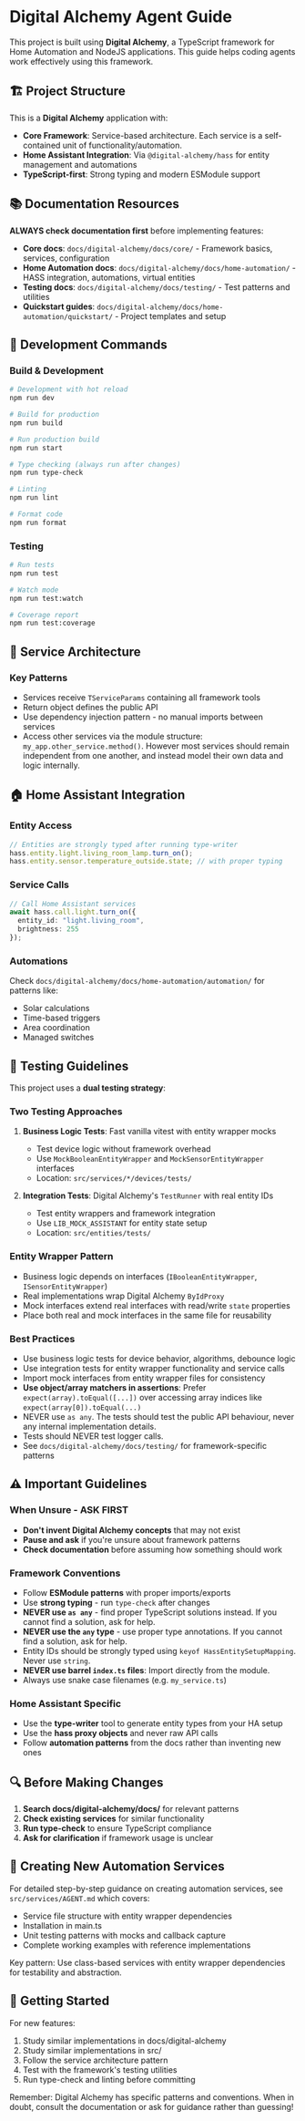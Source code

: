 # Digital Alchemy Agent Guide

This project is built using **Digital Alchemy**, a TypeScript framework for Home Automation and NodeJS applications. This guide helps coding agents work effectively using this framework.

## 🏗️ Project Structure

This is a **Digital Alchemy** application with:
- **Core Framework**: Service-based architecture. Each service is a self-contained unit of functionality/automation.
- **Home Assistant Integration**: Via `@digital-alchemy/hass` for entity management and automations
- **TypeScript-first**: Strong typing and modern ESModule support

## 📚 Documentation Resources

**ALWAYS check documentation first** before implementing features:

- **Core docs**: `docs/digital-alchemy/docs/core/` - Framework basics, services, configuration
- **Home Automation docs**: `docs/digital-alchemy/docs/home-automation/` - HASS integration, automations, virtual entities
- **Testing docs**: `docs/digital-alchemy/docs/testing/` - Test patterns and utilities
- **Quickstart guides**: `docs/digital-alchemy/docs/home-automation/quickstart/` - Project templates and setup

## 🔧 Development Commands

### Build & Development
```bash
# Development with hot reload
npm run dev

# Build for production
npm run build

# Run production build
npm run start

# Type checking (always run after changes)
npm run type-check

# Linting
npm run lint

# Format code
npm run format
```

### Testing
```bash
# Run tests
npm run test

# Watch mode
npm run test:watch

# Coverage report
npm run test:coverage
```

## 🎯 Service Architecture

### Key Patterns
- Services receive `TServiceParams` containing all framework tools
- Return object defines the public API
- Use dependency injection pattern - no manual imports between services
- Access other services via the module structure: `my_app.other_service.method()`. However most services should remain independent from one another, and instead model their own data and logic internally.

## 🏠 Home Assistant Integration

### Entity Access
```typescript
// Entities are strongly typed after running type-writer
hass.entity.light.living_room_lamp.turn_on();
hass.entity.sensor.temperature_outside.state; // with proper typing
```

### Service Calls
```typescript
// Call Home Assistant services
await hass.call.light.turn_on({
  entity_id: "light.living_room",
  brightness: 255
});
```

### Automations
Check `docs/digital-alchemy/docs/home-automation/automation/` for patterns like:
- Solar calculations
- Time-based triggers  
- Area coordination
- Managed switches

## 🧪 Testing Guidelines

This project uses a **dual testing strategy**:

### Two Testing Approaches

1. **Business Logic Tests**: Fast vanilla vitest with entity wrapper mocks
   - Test device logic without framework overhead
   - Use `MockBooleanEntityWrapper` and `MockSensorEntityWrapper` interfaces
   - Location: `src/services/*/devices/tests/`

2. **Integration Tests**: Digital Alchemy's `TestRunner` with real entity IDs
   - Test entity wrappers and framework integration
   - Use `LIB_MOCK_ASSISTANT` for entity state setup
   - Location: `src/entities/tests/`

### Entity Wrapper Pattern

- Business logic depends on interfaces (`IBooleanEntityWrapper`, `ISensorEntityWrapper`)
- Real implementations wrap Digital Alchemy `ByIdProxy`
- Mock interfaces extend real interfaces with read/write `state` properties
- Place both real and mock interfaces in the same file for reusability

### Best Practices

- Use business logic tests for device behavior, algorithms, debounce logic
- Use integration tests for entity wrapper functionality and service calls
- Import mock interfaces from entity wrapper files for consistency
- **Use object/array matchers in assertions**: Prefer `expect(array).toEqual([...])` over accessing array indices like `expect(array[0]).toEqual(...)`
- NEVER use `as any`. The tests should test the public API behaviour, never any internal implementation details. 
- Tests should NEVER test logger calls.
- See `docs/digital-alchemy/docs/testing/` for framework-specific patterns

## ⚠️ Important Guidelines

### When Unsure - ASK FIRST
- **Don't invent Digital Alchemy concepts** that may not exist
- **Pause and ask** if you're unsure about framework patterns
- **Check documentation** before assuming how something should work

### Framework Conventions
- Follow **ESModule patterns** with proper imports/exports
- Use **strong typing** - run `type-check` after changes
- **NEVER use `as any`** - find proper TypeScript solutions instead. If you cannot find a solution, ask for help.
- **NEVER use the `any` type** - use proper type annotations. If you cannot find a solution, ask for help.
- Entity IDs should be strongly typed using `keyof HassEntitySetupMapping`. Never use `string`.
- **NEVER use barrel `index.ts` files**: Import directly from the module.
- Always use snake case filenames (e.g. `my_service.ts`)


### Home Assistant Specific
- Use the **type-writer** tool to generate entity types from your HA setup
- Use the **hass proxy objects** and never raw API calls
- Follow **automation patterns** from the docs rather than inventing new ones

## 🔍 Before Making Changes

1. **Search docs/digital-alchemy/docs/** for relevant patterns
2. **Check existing services** for similar functionality  
3. **Run type-check** to ensure TypeScript compliance
4. **Ask for clarification** if framework usage is unclear

## 🤖 Creating New Automation Services

For detailed step-by-step guidance on creating automation services, see `src/services/AGENT.md` which covers:

- Service file structure with entity wrapper dependencies
- Installation in main.ts
- Unit testing patterns with mocks and callback capture
- Complete working examples with reference implementations

Key pattern: Use class-based services with entity wrapper dependencies for testability and abstraction.

## 🚀 Getting Started

For new features:
1. Study similar implementations in docs/digital-alchemy
2. Study similar implementations in src/
3. Follow the service architecture pattern
4. Test with the framework's testing utilities
5. Run type-check and linting before committing

Remember: Digital Alchemy has specific patterns and conventions. When in doubt, consult the documentation or ask for guidance rather than guessing!
